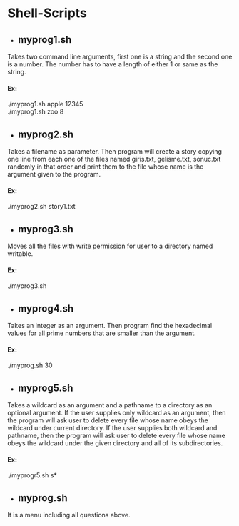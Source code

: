 # Shell-Scripts
* ## myprog1.sh
Takes two command line arguments, first one is a string and the second one is a number. The number has to have a length of either 1 or
same as the string.
#### Ex:
./myprog1.sh apple 12345  
./myprog1.sh zoo 8
  
  
* ## myprog2.sh  
Takes a filename as parameter. Then program will create a
story copying one line from each one of the files named giris.txt, gelisme.txt, sonuc.txt
randomly in that order and print them to the file whose name is the argument given to the
program.  
#### Ex:
./myprog2.sh story1.txt  
  
 * ## myprog3.sh
Moves all the files with write permission for user to a directory
named writable.
#### Ex:
./myprog3.sh  

* ## myprog4.sh
Takes an integer as an argument. Then program find the
hexadecimal values for all prime numbers that are smaller than the argument.

#### Ex:
./myprog.sh 30

* ## myprog5.sh
Takes a wildcard as an argument and a pathname to a
directory as an optional argument. If the user supplies only wildcard as an argument, then
the program will ask user to delete every file whose name obeys the wildcard under
current directory. If the user supplies both wildcard and pathname, then the program will
ask user to delete every file whose name obeys the wildcard under the given directory and
all of its subdirectories.
#### Ex:
./myprogr5.sh s*

* ## myprog.sh
It is a  menu including all questions
above.
